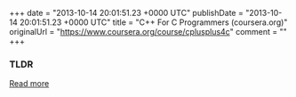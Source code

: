+++
date = "2013-10-14 20:01:51.23 +0000 UTC"
publishDate = "2013-10-14 20:01:51.23 +0000 UTC"
title = "C++ For C Programmers (coursera.org)"
originalUrl = "https://www.coursera.org/course/cplusplus4c"
comment = ""
+++

### TLDR



[Read more](https://www.coursera.org/course/cplusplus4c)
